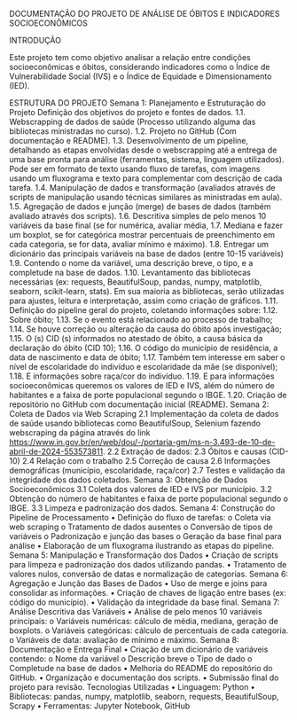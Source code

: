 DOCUMENTAÇÃO DO PROJETO DE ANÁLISE DE ÓBITOS E INDICADORES SOCIOECONÔMICOS

INTRODUÇÃO

Este projeto tem como objetivo analisar a relação entre condições socioeconômicas e óbitos, considerando indicadores como o Índice de Vulnerabilidade Social (IVS) e o Índice de Equidade e Dimensionamento (IED).

ESTRUTURA DO PROJETO
Semana 1: Planejamento e Estruturação do Projeto
Definição dos objetivos do projeto e fontes de dados.
1.1.	Webscrapping de dados de saúde (Processo utilizando alguma das bibliotecas ministradas no curso).
1.2.	Projeto no GitHub (Com documentação e README).
1.3.	Desenvolvimento de um pipeline, detalhando as etapas envolvidas desde o webscrapping até a entrega de uma base pronta para análise (ferramentas, sistema, linguagem utilizados). Pode ser em formato de texto usando fluxo de tarefas, com imagens usando um fluxograma e texto para complementar com descrição de cada tarefa.
1.4.	Manipulação de dados e transformação (avaliados através de scripts de manipulação usando técnicas similares as ministradas em aula).
1.5.	Agregação de dados e junção (merge) de bases de dados (também avaliado através dos scripts).
1.6.	Descritiva simples de pelo menos 10 variáveis da base final (se for numérica, avaliar média, 
1.7.	Mediana e fazer um boxplot, se for categórica mostrar percentuais de preenchimento em cada categoria, se for data, avaliar mínimo e máximo).
1.8.	Entregar um dicionário das principais variáveis na base de dados (entre 10-15 variáveis)
1.9.	Contendo o nome da variável, uma descrição breve, o tipo, e a completude na base de dados.
1.10.	Levantamento das bibliotecas necessárias (ex: requests, BeautifulSoup, pandas, numpy, matplotlib, seaborn, scikit-learn, stats). Em sua maioria as bibliotecas, serão utilizadas para ajustes, leitura e interpretação, assim como criação de gráficos.
1.11.	Definição do pipeline geral do projeto, coletando informações sobre:
1.12.	Sobre óbito;
1.13.	Se o evento está relacionado ao processo de trabalho;
1.14.	Se houve correção ou alteração da causa do óbito após investigação;
1.15.	O (s) CID (s) informados no atestado de óbito, a causa básica da declaração do óbito (CID 10);
1.16.	O código do município de residência, a data de nascimento e data de óbito;
1.17.	Também tem interesse em saber o nível de escolaridade do indivíduo e escolaridade da mãe (se disponível);
1.18.	E informações sobre raça/cor do indivíduo.
1.19.	E para informações socioeconômicas queremos os valores de IED e IVS, além do número de habitantes e a faixa de porte populacional segundo o IBGE.
1.20.	Criação de repositório no GitHub com documentação inicial (README).
Semana 2: Coleta de Dados via Web Scraping
2.1	Implementação da coleta de dados de saúde usando bibliotecas como BeautifulSoup, Selenium fazendo webscraping da página através do link https://www.in.gov.br/en/web/dou/-/portaria-gm/ms-n-3.493-de-10-de-abril-de-2024-553573811.
2.2	Extração de dados:
2.3	Óbitos e causas (CID-10)
2.4	Relação com o trabalho
2.5	Correção de causa
2.6	Informações demográficas (município, escolaridade, raça/cor)
2.7	Testes e validação da integridade dos dados coletados.
Semana 3: Obtenção de Dados Socioeconômicos
3.1	Coleta dos valores de IED e IVS por município.
3.2	Obtenção do número de habitantes e faixa de porte populacional segundo o IBGE.
3.3	Limpeza e padronização dos dados.
Semana 4: Construção do Pipeline de Processamento
•	Definição do fluxo de tarefas: 
o	Coleta via web scraping
o	Tratamento de dados ausentes
o	Conversão de tipos de variáveis
o	Padronização e junção das bases
o	Geração da base final para análise
•	Elaboração de um fluxograma ilustrando as etapas do pipeline.
Semana 5: Manipulação e Transformação dos Dados
•	Criação de scripts para limpeza e padronização dos dados utilizando pandas.
•	Tratamento de valores nulos, conversão de datas e normalização de categorias.
Semana 6: Agregação e Junção das Bases de Dados
•	Uso de merge e joins para consolidar as informações.
•	Criação de chaves de ligação entre bases (ex: código do município).
•	Validação da integridade da base final.
Semana 7: Análise Descritiva das Variáveis
•	Análise de pelo menos 10 variáveis principais: 
o	Variáveis numéricas: cálculo de média, mediana, geração de boxplots.
o	Variáveis categóricas: cálculo de percentuais de cada categoria.
o	Variáveis de data: avaliação de mínimo e máximo.
Semana 8: Documentação e Entrega Final
•	Criação de um dicionário de variáveis contendo: 
o	Nome da variável
o	Descrição breve
o	Tipo de dado
o	Completude na base de dados
•	Melhoria do README do repositório do GitHub.
•	Organização e documentação dos scripts.
•	Submissão final do projeto para revisão.
Tecnologias Utilizadas
•	Linguagem: Python
•	Bibliotecas: pandas, numpy, matplotlib, seaborn, requests, BeautifulSoup, Scrapy
•	Ferramentas: Jupyter Notebook, GitHub
